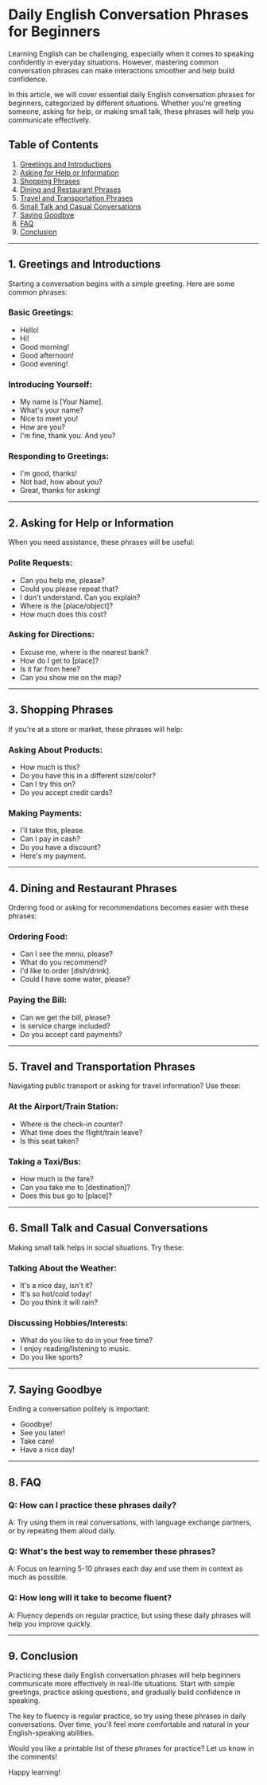 # Daily English Conversation Phrases for Beginners  

Learning English can be challenging, especially when it comes to speaking confidently in everyday situations. However, mastering common conversation phrases can make interactions smoother and help build confidence.  

In this article, we will cover essential daily English conversation phrases for beginners, categorized by different situations. Whether you're greeting someone, asking for help, or making small talk, these phrases will help you communicate effectively.  

## Table of Contents  
1. [Greetings and Introductions](#1-greetings-and-introductions)  
2. [Asking for Help or Information](#2-asking-for-help-or-information)  
3. [Shopping Phrases](#3-shopping-phrases)  
4. [Dining and Restaurant Phrases](#4-dining-and-restaurant-phrases)  
5. [Travel and Transportation Phrases](#5-travel-and-transportation-phrases)  
6. [Small Talk and Casual Conversations](#6-small-talk-and-casual-conversations)  
7. [Saying Goodbye](#7-saying-goodbye)  
8. [FAQ](#8-faq)  
9. [Conclusion](#9-conclusion)  

---

## 1. Greetings and Introductions  

Starting a conversation begins with a simple greeting. Here are some common phrases:  

### Basic Greetings:  
- Hello!  
- Hi!  
- Good morning!  
- Good afternoon!  
- Good evening!  

### Introducing Yourself:  
- My name is [Your Name].  
- What's your name?  
- Nice to meet you!  
- How are you?  
- I'm fine, thank you. And you?  

### Responding to Greetings:  
- I'm good, thanks!  
- Not bad, how about you?  
- Great, thanks for asking!  

---

## 2. Asking for Help or Information  

When you need assistance, these phrases will be useful:  

### Polite Requests:  
- Can you help me, please?  
- Could you please repeat that?  
- I don't understand. Can you explain?  
- Where is the [place/object]?  
- How much does this cost?  

### Asking for Directions:  
- Excuse me, where is the nearest bank?  
- How do I get to [place]?  
- Is it far from here?  
- Can you show me on the map?  

---

## 3. Shopping Phrases  

If you're at a store or market, these phrases will help:  

### Asking About Products:  
- How much is this?  
- Do you have this in a different size/color?  
- Can I try this on?  
- Do you accept credit cards?  

### Making Payments:  
- I'll take this, please.  
- Can I pay in cash?  
- Do you have a discount?  
- Here's my payment.  

---

## 4. Dining and Restaurant Phrases  

Ordering food or asking for recommendations becomes easier with these phrases:  

### Ordering Food:  
- Can I see the menu, please?  
- What do you recommend?  
- I'd like to order [dish/drink].  
- Could I have some water, please?  

### Paying the Bill:  
- Can we get the bill, please?  
- Is service charge included?  
- Do you accept card payments?  

---

## 5. Travel and Transportation Phrases  

Navigating public transport or asking for travel information? Use these:  

### At the Airport/Train Station:  
- Where is the check-in counter?  
- What time does the flight/train leave?  
- Is this seat taken?  

### Taking a Taxi/Bus:  
- How much is the fare?  
- Can you take me to [destination]?  
- Does this bus go to [place]?  

---

## 6. Small Talk and Casual Conversations  

Making small talk helps in social situations. Try these:  

### Talking About the Weather:  
- It's a nice day, isn't it?  
- It's so hot/cold today!  
- Do you think it will rain?  

### Discussing Hobbies/Interests:  
- What do you like to do in your free time?  
- I enjoy reading/listening to music.  
- Do you like sports?  

---

## 7. Saying Goodbye  

Ending a conversation politely is important:  

- Goodbye!  
- See you later!  
- Take care!  
- Have a nice day!  

---

## 8. FAQ  

### Q: How can I practice these phrases daily?  
A: Try using them in real conversations, with language exchange partners, or by repeating them aloud daily.  

### Q: What's the best way to remember these phrases?  
A: Focus on learning 5-10 phrases each day and use them in context as much as possible.  

### Q: How long will it take to become fluent?  
A: Fluency depends on regular practice, but using these daily phrases will help you improve quickly.  

---

## 9. Conclusion  

Practicing these daily English conversation phrases will help beginners communicate more effectively in real-life situations. Start with simple greetings, practice asking questions, and gradually build confidence in speaking.  

The key to fluency is regular practice, so try using these phrases in daily conversations. Over time, you'll feel more comfortable and natural in your English-speaking abilities.  

Would you like a printable list of these phrases for practice? Let us know in the comments!  

Happy learning!  
